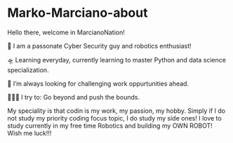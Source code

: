 # Marko-Marciano-about
Hello there, welcome in MarcianoNation!

🎤 I am a passonate Cyber Security guy and robotics enthusiast!

🛸 Learning everyday, currently learning to master Python and data science specialization.

🌋 I’m always looking for challenging work oppurtunities ahead.

🧗🏾‍♀️ I try to: Go beyond and push the bounds.

My speciality is that codin is my work, my passion, my hobby. Simply if I do not study my priority coding focus topic, I do study my side ones! I love to study currently in my free time Robotics and building my OWN ROBOT! Wish me luck!!!
